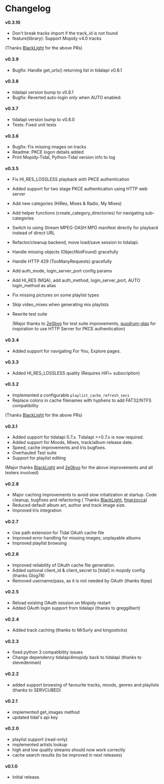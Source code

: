 # Changelog

#### v0.3.10

- Don't break tracks import if the track_id is not found
- feature(library): Support Mopidy v4.0 tracks

(Thanks [BlackLight](https://github.com/BlackLight) for the above PRs)

#### v0.3.9

- Bugfix: Handle get_urls() returning list in tidalapi v0.8.1

#### v0.3.8

- tidalapi version bump to v0.8.1
- Bugfix: Reverted auto-login only when AUTO enabled.

#### v0.3.7

- tidalapi version bump to v0.8.0
- Tests: Fixed unit tests

#### v0.3.6

- Bugfix: Fix missing images on tracks
- Readme: PKCE logon details added
- Print Mopidy-Tidal, Python-Tidal version info to log

#### v0.3.5

- Fix HI_RES_LOSSLESS playback with PKCE authentication
- Added support for two stage PKCE authentication using HTTP web server
- Add new categories (HiRes, Mixes & Radio, My Mixes)
- Add helper functions (create_category_directories) for navigating sub-categories
- Switch to using Stream MPEG-DASH MPD manifest directly for playback instead of direct URL
- Refactor/cleanup backend, move load/save session to tidalapi.
- Handle missing objects (ObjectNotFound) gracefully
- Handle HTTP 429 (TooManyRequests) gracefully
- Add auth_mode, login_server_port config params
- Add HI_RES (MQA), add auth_method, login_server_port, AUTO login_method as alias
- Fix missing pictures on some playlist types
- Skip video_mixes when generating mix playlists
- Rewrite test suite

  (Major thanks to [2e0byo](https://github.com/2e0byo) for test suite
  improvements, [quodrum-glas](https://github.com/quodrum-glas) for inspiration to use HTTP Server for PKCE
  authentication)

#### v0.3.4

- Added support for navigating For You, Explore pages.

#### v0.3.3

- Added HI_RES_LOSSLESS quality (Requires HiFi+ subscription)

#### v0.3.2

- Implemented a configurable `playlist_cache_refresh_secs`
- Replace colons in cache filenames with hyphens to add FAT32/NTFS compatibility

(Thanks [BlackLight](https://github.com/BlackLight) for the above PRs)

#### v0.3.1

- Added support for tidalapi 0.7.x. Tidalapi >=0.7.x is now required.
- Added support for Moods, Mixes, track/album release date.
- Speed, cache improvements and Iris bugfixes.
- Overhauled Test suite
- Support for playlist editing

(Major thanks [BlackLight](https://github.com/BlackLight) and [2e0byo](https://github.com/2e0byo) for the above
improvements and all testers involved)

#### v0.2.8

- Major caching improvements to avoid slow intialization at startup. Code cleanup, bugfixes and refactoring (
  Thanks [BlackLight](https://github.com/BlackLight), [fmarzocca](https://github.com/fmarzocca))
- Reduced default album art, author and track image size.
- Improved Iris integration

#### v0.2.7

- Use path extension for Tidal OAuth cache file
- Improved error handling for missing images, unplayable albums
- Improved playlist browsing

#### v0.2.6

- Improved reliability of OAuth cache file generation.
- Added optional client_id & client_secret to [tidal] in mopidy config (thanks Glog78)
- Removed username/pass, as it is not needed by OAuth (thanks tbjep)

#### v0.2.5

- Reload existing OAuth session on Mopidy restart
- Added OAuth login support from tidalapi (thanks to greggilbert)

#### v0.2.4

- Added track caching (thanks to MrSurly and kingosticks)

#### v0.2.3

- fixed python 3 compatibility issues
- Change dependency tidalapi4mopidy back to tidalapi (thanks to stevedenman)

#### v0.2.2

- added support browsing of favourite tracks, moods, genres and playlists (thanks to SERVCUBED)

#### v0.2.1

- implemented get_images method
- updated tidal's api key

#### v0.2.0

- playlist support (read-only)
- implemented artists lookup
- high and low quality streams should now work correctly
- cache search results (to be improved in next releases)

#### v0.1.0

- Initial release.
